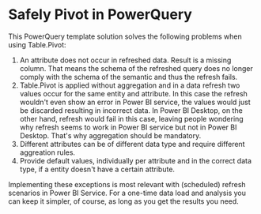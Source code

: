 # Safely Pivot in PowerQuery

This PowerQuery template solution solves the following problems when using Table.Pivot:

1. An attribute does not occur in refreshed data. Result is a missing column. That means the schema of the refreshed query does no longer comply with the schema of the semantic and thus the refresh fails.
2. Table.Pivot is applied without aggregation and in a data refresh two values occur for the same entity and attribute. In this case the refresh wouldn't even show an error in Power BI service, the values would just be discarded resulting in incorrect data. In Power BI Desktop, on the other hand, refresh would fail in this case, leaving people wondering why refresh seems to work in Power BI service but not in Power BI Desktop. That's why aggregation should be mandatory.
3. Different attributes can be of different data type and require different aggreation rules.
4. Provide default values, individually per attribute and in the correct data type, if a entity doesn't have a certain attribute.

Implementing these exceptions is most relevant with (scheduled) refresh scenarios in Power BI Service. For a one-time data load and analysis you can keep it simpler, of course, as long as you get the results you need.
